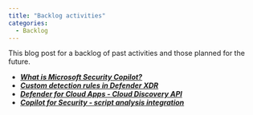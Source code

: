 ```yaml
---
title: "Backlog activities"
categories:
  - Backlog
---
```


This blog post for a backlog of past activities and those planned for the future.

- [**_What is Microsoft Security Copilot?_**](https://mccybersec.github.io/security%20copilot/what-is-security-copilot/)
- [**_Custom detection rules in Defender XDR_**](https://mccybersec.github.io/defender%20xdr/custom-detection-rules/)
- [**_Defender for Cloud Apps - Cloud Discovery API_**](https://mccybersec.github.io/defender%20for%20cloud%20apps/MDA-Cloud-Discovery-API/)
- [**_Copilot for Security - script analysis integration_**](https://mccybersec.github.io/security%20copilot/Copilot-for-Security-Script-analysis-integration/)
